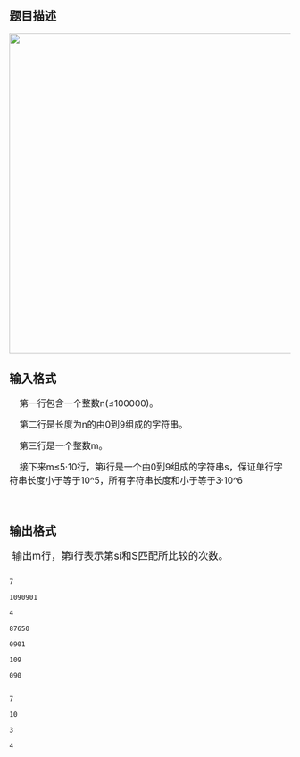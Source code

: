 ## 题目描述

<p><img height="573" alt="" width="805" src="https://s2.loli.net/2023/08/15/IjtB4p6yre5lQPs.png"></p>
<p></p>

## 输入格式

<p><span style="font-size: medium">    第一行包含一个整数n(≤100000)。</span></p>
<p><span style="font-size: medium">    第二行是长度为n的由0到9组成的字符串。</span></p>
<p><span style="font-size: medium">    第三行是一个整数m。</span></p>
<p><span style="font-size: medium">    接下来m≤5·10行，第i行是一个由0到9组成的字符串s，保证单</span><span style="font-size: medium">行字符串长度小于等于10^5，所有字符串长度和小于等于3·10^6</span></p>
<p><span style="font-size: medium">   </span></p>

## 输出格式

<p><font size="4"> 输出m行，第i行表示第si和S匹配所比较的次数。</font></p>

```input1
7
1090901
4
87650
0901
109
090
```
```output1
7
10
3
4
```

